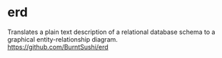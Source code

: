 erd
===

Translates a plain text description of a relational database schema to a graphical entity-relationship diagram.  
https://github.com/BurntSushi/erd

